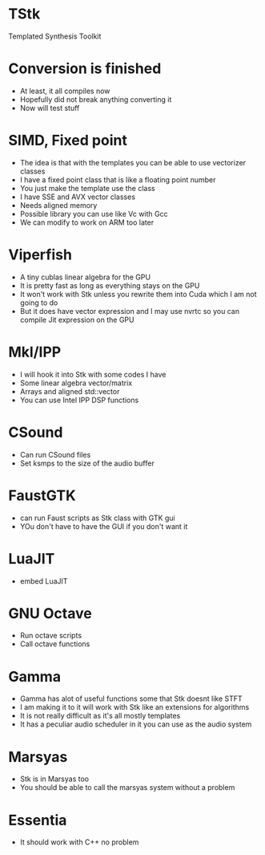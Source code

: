# TStk
Templated Synthesis Toolkit

# Conversion is finished
* At least, it all compiles now
* Hopefully did not break anything converting it
* Now will test stuff 

# SIMD, Fixed point
* The idea is that with the templates you can be able to use vectorizer classes
* I have a fixed point class that is like a floating point number
* You just make the template use the class
* I have SSE and AVX vector classes
* Needs aligned memory
* Possible library you can use like Vc with Gcc 
* We can modify to work on ARM too later

# Viperfish
* A tiny cublas linear algebra for the GPU
* It is pretty fast as long as everything stays on the GPU
* It won't work with Stk unless you rewrite them into Cuda which I am not going to do
* But it does have vector expression and I may use nvrtc so you can compile Jit expression on the GPU

# Mkl/IPP
* I will hook it into Stk with some codes I have
* Some linear algebra vector/matrix
* Arrays and aligned std::vector
* You can use Intel IPP DSP functions

# CSound
* Can run CSound files
* Set ksmps to the size of the audio buffer

# FaustGTK
* can run Faust scripts as Stk class with GTK gui
* YOu don't have to have the GUI if you don't want it

# LuaJIT
* embed LuaJIT 

# GNU Octave
* Run octave scripts
* Call octave functions

# Gamma
* Gamma has alot of useful functions some that Stk doesnt like STFT
* I am making it to it will work with Stk like an extensions for algorithms
* It is not really difficult as it's all mostly templates
* It has a peculiar audio scheduler in it you can use as the audio system 

# Marsyas
* Stk is in Marsyas too
* You should be able to call the marsyas system without a problem

# Essentia
* It should work with C++ no problem
